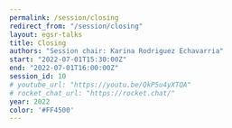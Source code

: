 ```yaml
---
permalink: /session/closing
redirect_from: "/session/closing"
layout: egsr-talks
title: Closing 
authors: "Session chair: Karina Rodriguez Echavarria"
start: "2022-07-01T15:30:00Z"
end: "2022-07-01T16:00:00Z"
session_id: 10
# youtube_url: "https://youtu.be/QkP5u4yXTQA"
# rocket_chat_url: "https://rocket.chat/"
year: 2022
color: '#FF4500'
---
```


